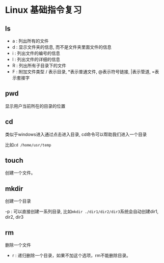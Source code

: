 # Linux 基础指令复习

## ls

- a : 列出所有的文件
- d : 显示文件夹的信息, 而不是文件夹里面文件的信息
- i : 列出文件的编号的信息
- l : 列出文件的详细的信息
- R : 列出所有子目录下的文件
- F : 附加文件类型
    / 表示目录, *表示普通文件, @表示符号链接, |表示管道, =表示套接字

## pwd

显示用户当前所在的目录的位置

## cd 

类似于windows进入通过点击进入目录, cd命令可以帮助我们进入一个目录

比如`cd /home/usr/temp`

## touch 

创建一个文件。 

## mkdir 

创建一个目录

-p : 可以直接创建一系列目录, 比如`mkdir ./dir1/dir2/dir3`系统会自动创建dir1, dir2, dir3

## rm 

删除一个文件

- r : 递归删除一个目录，如果不加这个选项，rm不能删除目录。



